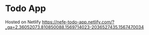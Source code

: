 # Todo App

Hosted on Netlify https://nefe-todo-app.netlify.com/?_ga=2.36052073.810850088.1569714023-2036527435.1567470034
